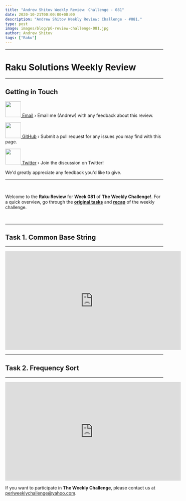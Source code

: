 ```yaml
---
title: "Andrew Shitov Weekly Review: Challenge - 081"
date: 2020-10-21T00:00:00+00:00
description: "Andrew Shitov Weekly Review: Challenge - #081."
type: post
image: images/blog/p6-review-challenge-081.jpg
author: Andrew Shitov
tags: ["Raku"]
---
```

***
# Raku Solutions Weekly Review
***

## Getting in Touch

<a href="mailto:andy@shitov.ru"><img src="/images/blog/Email.svg" height="50" width="50"> Email</a> › Email me (Andrew) with any feedback about this review.

<a href="https://github.com/manwar/perlweeklychallenge"><img src="/images/blog/Github.svg" height="50" width="50"> GitHub</a> › Submit a pull request for any issues you may find with this page.

<a href="https://twitter.com/perlwchallenge"><img src="/images/blog/Twitter.svg" height="50" width="50"> Twitter</a> › Join the discussion on Twitter!

We'd greatly appreciate any feedback you'd like to give.

***

<br>

Welcome to the **Raku Review** for **Week 081** of **The Weekly Challenge!**. For a quick overview, go through the [**original tasks**](/blog/perl-weekly-challenge-081/) and [**recap**](/blog/recap-challenge-081/) of the weekly challenge.

<br>

***

## Task 1. Common Base String

***

<iframe width="560" height="315" src="https://www.youtube.com/embed/f3wxCBCXdEo" frameborder="0" allow="accelerometer; autoplay; encrypted-media; gyroscope; picture-in-picture" allowfullscreen></iframe>

<br>

***

## Task 2. Frequency Sort

***

<iframe width="560" height="315" src="https://www.youtube.com/embed/nwk9x77iadg" frameborder="0" allow="accelerometer; autoplay; encrypted-media; gyroscope; picture-in-picture" allowfullscreen></iframe>

<br>

If you want to participate in **The Weekly Challenge**, please contact us at <perlweeklychallenge@yahoo.com>.
